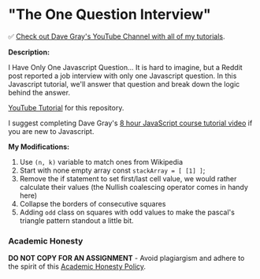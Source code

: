 # "The One Question Interview"

✅ [Check out Dave Gray's YouTube Channel with all of my tutorials](https://www.youtube.com/DaveGrayTeachesCode).

**Description:**

I Have Only One Javascript Question... It is hard to imagine, but a Reddit post reported a job interview with only one Javascript question. In this Javascript tutorial, we'll answer that question and break down the logic behind the answer. 

[YouTube Tutorial](https://youtu.be/Jm4TbtO8-ko) for this repository.

I suggest completing Dave Gray's [8 hour JavaScript course tutorial video](https://youtu.be/EfAl9bwzVZk) if you are new to Javascript.

**My Modifications:**
1. Use `(n, k)` variable to match ones from Wikipedia
1. Start with none empty array const `stackArray = [ [1] ]`;
1. Remove the if statement to set first/last cell value, we would rather calculate their values (the Nullish coalescing operator comes in handy here)
1. Collapse the borders of consecutive squares
1. Adding `odd` class on squares with odd values to make the pascal's triangle pattern standout a little bit.

### Academic Honesty

**DO NOT COPY FOR AN ASSIGNMENT** - Avoid plagiargism and adhere to the spirit of this [Academic Honesty Policy](https://www.freecodecamp.org/news/academic-honesty-policy/).
